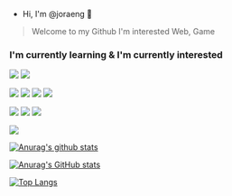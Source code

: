 - Hi, I'm @joraeng 👋

> Welcome to my Github
> I'm interested Web, Game

### I'm currently learning & I'm currently interested
[![](https://img.shields.io/badge/Git-F05032?style=flat&logo=Git&logoColor=white)]()
[![](https://img.shields.io/badge/GitHub-181717?style=flat&logo=GitHub&logoColor=white)](https://github.com/)

![](https://img.shields.io/badge/HTML5-E34F26?style=flat&logo=HTML5&logoColor=white)
![](https://img.shields.io/badge/CSS3-1572B6?style=flat&logo=CSS3&logoColor=white)
![](https://img.shields.io/badge/JavaScript-F7DF1E?style=flat&logo=JavaScript&logoColor=white)
![](https://img.shields.io/badge/React-61DAFB?style=flat&logo=React&logoColor=white)


![](https://img.shields.io/badge/npm-CB3837?style=flat&logo=npm&logoColor=white)
![](https://img.shields.io/badge/Node.js-339933?style=flat&logo=Node.js&logoColor=white)
![](https://img.shields.io/badge/Express-000000?style=flat&logo=Express&logoColor=white)

![](https://img.shields.io/badge/UnerealEngine-000000?style=flat&logo=UnrealEngine&logoColor=white)

 [![Anurag's github stats](https://github-readme-stats.vercel.app/api?username=Joraeng)](https://github.com/anuraghazra/github-readme-stats)

[![Anurag's GitHub stats](https://github-readme-stats.vercel.app/api?username=Joraeng)](https://github.com/anuraghazra/github-readme-stats)

[![Top Langs](https://github-readme-stats.vercel.app/api/top-langs/?username=Joraeng&show_icons=true&bg_color=cdffa5&title_color=395126&text_color=395126&layout=compact&exclude_repo=study&langs_count=10)](https://github.com/anuraghazra/github-readme-stats)
